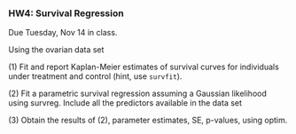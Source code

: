 ### HW4: Survival Regression

Due Tuesday, Nov 14 in class.



Using the ovarian data set

(1) Fit and report Kaplan-Meier estimates of survival curves for individuals under treatment and control (hint, use `survfit`).


(2) Fit a parametric survival regression assuming a Gaussian likelihood using survreg. Include all the predictors available in the data set


(3) Obtain the results of (2), parameter estimates, SE, p-values, using optim.


